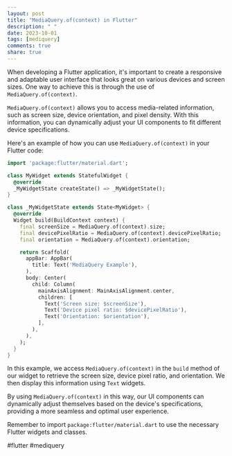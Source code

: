 ```yaml
---
layout: post
title: "MediaQuery.of(context) in Flutter"
description: " "
date: 2023-10-01
tags: [mediquery]
comments: true
share: true
---
```


When developing a Flutter application, it's important to create a responsive and adaptable user interface that looks great on various devices and screen sizes. One way to achieve this is through the use of `MediaQuery.of(context)`.

`MediaQuery.of(context)` allows you to access media-related information, such as screen size, device orientation, and pixel density. With this information, you can dynamically adjust your UI components to fit different device specifications.

Here's an example of how you can use `MediaQuery.of(context)` in your Flutter code:

```dart
import 'package:flutter/material.dart';

class MyWidget extends StatefulWidget {
  @override
  _MyWidgetState createState() => _MyWidgetState();
}

class _MyWidgetState extends State<MyWidget> {
  @override
  Widget build(BuildContext context) {
    final screenSize = MediaQuery.of(context).size;
    final devicePixelRatio = MediaQuery.of(context).devicePixelRatio;
    final orientation = MediaQuery.of(context).orientation;

    return Scaffold(
      appBar: AppBar(
        title: Text('MediaQuery Example'),
      ),
      body: Center(
        child: Column(
          mainAxisAlignment: MainAxisAlignment.center,
          children: [
            Text('Screen size: $screenSize'),
            Text('Device pixel ratio: $devicePixelRatio'),
            Text('Orientation: $orientation'),
          ],
        ),
      ),
    );
  }
}
```

In this example, we access `MediaQuery.of(context)` in the `build` method of our widget to retrieve the screen size, device pixel ratio, and orientation. We then display this information using `Text` widgets.

By using `MediaQuery.of(context)` in this way, our UI components can dynamically adjust themselves based on the device's specifications, providing a more seamless and optimal user experience.

Remember to import `package:flutter/material.dart` to use the necessary Flutter widgets and classes.

#flutter #mediquery